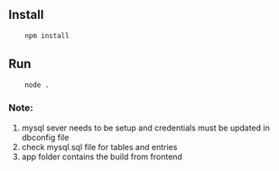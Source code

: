 ## Install
```bash
    npm install
```
## Run
```bash 
    node .
```

### Note: 
1. mysql sever needs to be setup and credentials must be updated in dbconfig file
2. check mysql.sql file for tables and entries
3. app folder contains the build from frontend